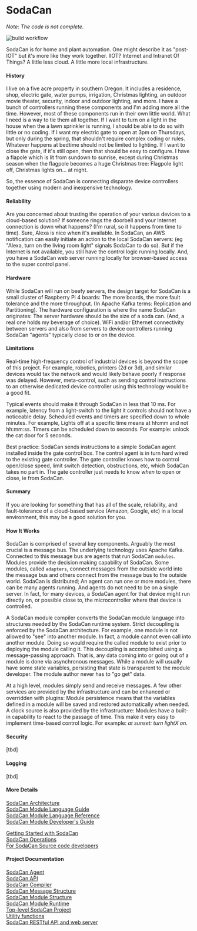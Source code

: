 # SodaCan

*Note: The code is not complete.*

![build workflow](https://github.com/sodacan-net/sodacan/actions/workflows/maven.yml/badge.svg?branch=master)

SodaCan is for home and plant automation. One might describe it as "post-IOT" but it's more like they work together. IIOT? Internet and Intranet Of Things? A little less cloud. A little more local infrastructure.

#### History
I live on a five acre property in southern Oregon. It includes a residence, shop, electric gate, water pumps, irrigation, Christmas lighting, an outdoor movie theater, security, indoor and outdoor lighting, and more. I have a bunch of controllers running these components and I'm adding more all the time. However, most of these components run in their own little world. What I need is a way to tie them all together. If I want to turn on a light in the house when the a lawn sprinkler is running, I should be able to do so with little or no coding. If I want my electric gate to open at 3pm on Thursdays, but only during the spring, that shouldn't require complex coding or rules. Whatever happens at bedtime should not be limited to lighting. If I want to close the gate, if it's still open, then that should be easy to configure. I have a flapole which is lit from sundown to sunrise, except during Christmas season when the flagpole becomes a huge Christmas tree: Flagpole light off, Christmas lights on... at night.

So, the essence of SodaCan is connecting disparate device controllers together using modern and inexpensive technology.

#### Reliability
Are you  concerned about trusting the operation of your various devices to a cloud-based solution? If someone rings the doorbell and your Internet connection is down what happens? (I'm rural, so it happens from time to time). Sure, Alexa is nice when it's available.  In SodaCan, an AWS notification can easily initiate an action to the local SodaCan servers: (eg "Alexa, turn on the living room light" signals SodaCan to do so). But if the Internet is not available, you still have the control logic running locally. And, you have a SodaCan web server running locally for browser-based access to the super control panel.

#### Hardware
While SodaCan will run on beefy servers, the design target for SodaCan is a small cluster of Raspberry Pi 4 boards: The more boards, the more fault tolerance and the more throughput. (In Apache Kafka terms:  Replication and Partitioning). The hardware configuration is where the name SodaCan originates: The server hardware should be the size of a soda can. (And, a real one holds my beverage of choice). WiFi and/or Ethernet connectivity between servers and also from servers to device controllers running SodaCan "agents" typically close to or on the device. 

#### Limitations
Real-time high-frequency control of industrial devices is beyond the scope of this project. For example, robotics, printers (2d or 3d), and similar devices would tax the network and would likely behave poorly if response was delayed. However, meta-control, such as sending control instructions to an otherwise dedicated device controller using this technology would be a good fit. 

Typical events should make it through SodaCan in less that 10 ms. For example, latency from a light-switch to the light it controls should not have a noticeable delay. Scheduled events and timers are specified down to whole minutes. For example, Lights off at a specific time means at hh:mm and not hh:mm:ss. Timers can be scheduled down to seconds. For example: unlock the cat door for 5 seconds.

Best practice: SodaCan sends instructions to a simple SodaCan agent installed inside the gate control box. The control agent is in turn hard wired to the existing gate controller. The gate controller knows how to control open/close speed, limit switch detection, obstructions, etc, which SodaCan takes no part in. The gate controller just needs to know *when* to open or close, ie from SodaCan.

#### Summary
If you are looking for something that has all of the scale, reliability, and fault-tolerance of a cloud-based service (Amazon, Google, etc) in a local environment, this may be a good solution for you.

#### How It Works
SodaCan is comprised of several key components. Arguably the most crucial is a message bus. The underlying technology uses Apache Kafka. Connected to this message bus are agents that run SodaCan `modules`. Modules provide the decision making capability of SodaCan. Some modules, called `adapters`, connect messages from the outside world into the message bus and others connect from the message bus to the outside world.  SodaCan is distributed; An agent can run one or more modules, there can be many agents running. And agents do not need to be on a single server. In fact, for many devices, a SodaCan agent for that device might run directly on, or possible close to, the microcontroller where that device is controlled. 

A SodaCan module compiler converts the SodaCan module language into structures needed by the SodaCan runtime system. Strict decoupling is enforced by the SodaCan architecture. For example, one module is not allowed to "see" into another module. In fact, a module cannot even call into another module. Doing so would require the called module to exist prior to deploying the module calling it. This decoupling is accomplished using a message-passing approach. That is, any data coming into or going out of a module is done via asynchronous messages. While a module will usually have some state variables, persisting that state is transparent to the module developer. The module author never has to "go get" data.

At a high level, modules simply send and receive messages. A few other services are provided by the infrastructure and can be enhanced or overridden with plugins: Module persistence means that the variables defined in a module will be saved and restored automatically when needed. A clock source is also provided by the infrastructure: Modules have a built-in capability to react to the passage of time. This make it very easy to implement time-based control logic. For example: *at sunset: turn lightX on*.

#### Security
[tbd]

#### Logging
[tbd]

#### More Details

<a href="documentation/architecture.md">SodaCan Architecture</a><br/>
<a href="documentation/languageGuide.md">SodaCan Module Language Guide</a><br/>
<a href="documentation/languageReference.md">SodaCan Module Language Reference</a><br/>
<a href="documentation/developer.md">SodaCan Module Developer's Guide</a><br/>

<a href="documentation/gettingStarted.md">Getting Started with SodaCan</a><br/>
<a href="documentation/operations.md">SodaCan Operations</a><br/>
<a href="documentation/internals.md">For SodaCan Source code developers</a><br/>

#### Project Documentation

<a href="agent/README.md">SodaCan Agent</a><br/>
<a href="api/README.md">SodaCan API</a><br/>
<a href="compiler/README.md">SodaCan Compiler</a><br/>
<a href="message/README.md">SodaCan Message Structure</a><br/>
<a href="module/README.md">SodaCan Module Structure</a><br/>
<a href="runtime/README.md">SodaCan Module Runtime</a><br/>
<a href="sodacan/README.md">Top-level SodaCan Project</a><br/>
<a href="utility/README.md">Utility functions</a><br/>
<a href="webserver/README.md">SodaCan RESTful API and web server</a><br/>
